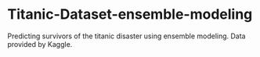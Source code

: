 # Titanic-Dataset-ensemble-modeling
Predicting survivors of the titanic disaster using ensemble modeling. Data provided by Kaggle. 
